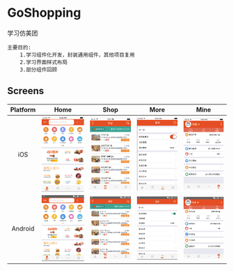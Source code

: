 # GoShopping
学习仿美团

    主要目的:
        1.学习组件化开发，封装通用组件，其他项目复用
        2.学习界面样式布局
        3.部分组件回顾
## Screens

| Platform| Home     | Shop | More   | Mine |
| :------:| :-------: | :----: | :---: |:---: |
| iOS|  ![ios Home](https://github.com/LancCJ/github-project-docs/raw/master/doc/goshopping/IOS_HOME.png)  | ![ios Shop](https://github.com/LancCJ/github-project-docs/raw/master/doc/goshopping/IOS_SHOP.png)| ![ios More](https://github.com/LancCJ/github-project-docs/raw/master/doc/goshopping/IOS_MORE.png)  | ![ios Mine](https://github.com/LancCJ/github-project-docs/raw/master/doc/goshopping/IOS_MINE.png) |
| Android |![Android Home](https://github.com/LancCJ/github-project-docs/raw/master/doc/goshopping/ANDROID_HOME.png)    | ![Android Shop](https://github.com/LancCJ/github-project-docs/raw/master/doc/goshopping/ANDROID_SHOP.png)   |  ![Android More](https://github.com/LancCJ/github-project-docs/raw/master/doc/goshopping/ANDROID_MORE.png) |     ![Android Mine](https://github.com/LancCJ/github-project-docs/raw/master/doc/goshopping/ANDROID_MINE.png) |   
        
